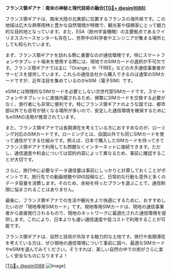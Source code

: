 **フランス領ギアナ：南米の神秘と現代技術の融合[[TG💪+ @esim1088](https://t.me/s/esim1088)]**

フランス領ギアナは、南米大陸の北東部に位置するフランスの海外県です。この地域は広大な熱帯雨林と豊かな自然環境が特徴で、観光客や探検家にとって魅力的な目的地となっています。また、ESA（欧州宇宙機関）の主要拠点であるクイリヌススペースセンターも存在し、世界中の科学者やエンジニアが集まる場所としても知られています。

まず、フランス領ギアナを訪れる際に重要なのが通信環境です。特にスマートフォンやタブレット端末を使用する際には、現地でのSIMカードの選択が不可欠です。フランス領ギアナでは主に「Orange」や「FREE」などの大手通信事業者がサービスを提供しています。これらの通信会社から購入できるのは通常のSIMカードですが、近年注目を集めているのがeSIM（電子SIM）です。

eSIMとは物理的なSIMカードを必要としない次世代型SIMカードです。スマートフォンやタブレットに直接内蔵されるため、頻繁にSIMカードを交換する必要がなく、旅行者にも非常に便利です。特にフランス領ギアナのような国では、都市部以外でも信号が弱くなる場所が多いので、安定した通信環境を確保するためにもeSIMの活用が推奨されています。

また、フランス領ギアナでは長期滞在を考えている方におすすめなのが、ローミング対応のSIMカードです。ローミングとは、自国以外でも同じSIMカードを使って通信ができる仕組みです。例えば、日本で購入したSIMカードを持ってきてフランス領ギアナで利用しても問題なくインターネットに接続できます。ただし、通信速度や料金については契約内容によって異なるため、事前に確認することが大切です。

さらに、旅行中に必要なデータ通信量は事前にしっかりと計算しておくことがポイントです。旅行先での動画視聴やSNS投稿など、日常的な行動も意外と多くのデータ容量を消費します。そのため、余裕を持ったプランを選ぶことで、通信制限に悩まされることはありません。

最後に、フランス領ギアナでの生活や観光をより快適にするために、おすすめしたいのが「現地専用SIMカード」です。現地専用SIMカードは、現地の通信事業者から直接発行されるもので、現地のネットワークに最適化された通信環境を提供します。これにより、日本よりも速い通信速度や低コストで利用することが可能です。

フランス領ギアナは、自然と技術が共存する魅力的な土地です。旅行や長期滞在を考えている方は、ぜひ現地の通信環境について事前に調べ、最適なSIMカードやeSIMを選んでみてください。そうすれば、美しい自然の中での旅がさらに楽しく安全なものになりますよ！

[[TG💪+ @esim1088](https://t.me/s/esim1088) ![Image](https://i.postimg.cc/Y0z9fWf4/image.png)]